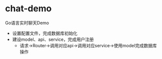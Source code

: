 # chat-demo
Go语言实时聊天Demo

- 设置配置文件，完成数据库初始化
- 建设model、api、service，完成用户注册
  - 请求->Router->调用对应api->调用对应service->使用model完成数据库操作
